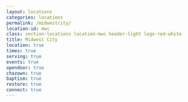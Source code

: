 ```yaml
---
layout: locations
categories: locations
permalink: /midwestcity/
location-id: mwc
class: section-locations location-mwc header-light logo-red-white
title: Midwest City
location: true
times: true
serving: true
events: true
opendoor: true
chazown: true
baptism: true
restore: true
connect: true
---
```

